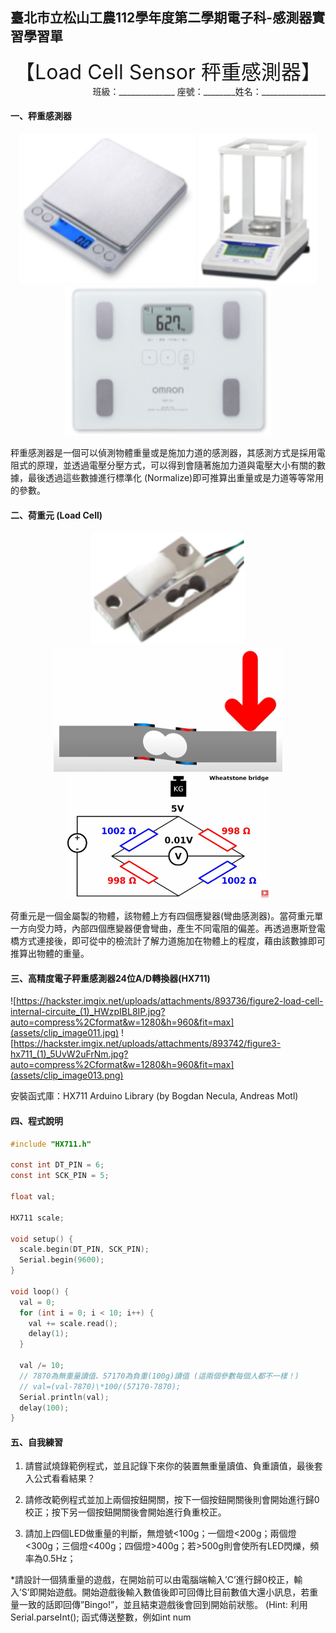 ## 臺北市立松山工農112學年度第二學期電子科-感測器實習學習單 

<center><font size=6>【Load Cell Sensor 秤重感測器】</font></center>

<div style="text-align: right">班級：______________ 座號：________姓名：________________</div>

#### 一、秤重感測器

<center>
<img src="assets/clip_image002.png" alt="image" width="auto" height="240"> <img src="assets/clip_image004.png" alt="image" width="auto" height="240"> <img src="assets/clip_image006.png" alt="image" width="auto" height="240">
</center>

秤重感測器是一個可以偵測物體重量或是施加力道的感測器，其感測方式是採用電阻式的原理，並透過電壓分壓方式，可以得到會隨著施加力道與電壓大小有關的數據，最後透過這些數據進行標準化 (Normalize)即可推算出重量或是力道等等常用的參數。

#### 二、荷重元 (Load Cell)

<center>
<img src="assets/clip_image008.png" alt="image" width="auto" height="180"> <img src="assets/clip_image009.png" alt="image" width="auto" height="200"> <img src="assets/clip_image010.png" alt="image" width="auto" height="200">
</center>


荷重元是一個金屬製的物體，該物體上方有四個應變器(彎曲感測器)。當荷重元單一方向受力時，內部四個應變器便會彎曲，產生不同電阻的偏差。再透過惠斯登電橋方式連接後，即可從中的檢流計了解力道施加在物體上的程度，藉由該數據即可推算出物體的重量。

 

#### 三、高精度電子秤重感測器24位A/D轉換器(HX711)

![https://hackster.imgix.net/uploads/attachments/893736/figure2-load-cell-internal-circuite_(1)_HWzpIBL8IP.jpg?auto=compress%2Cformat&w=1280&h=960&fit=max](assets/clip_image011.jpg)   ![https://hackster.imgix.net/uploads/attachments/893742/figure3-hx711_(1)_5UvW2uFrNm.jpg?auto=compress%2Cformat&w=1280&h=960&fit=max](assets/clip_image013.png)



安裝函式庫：HX711 Arduino Library (by Bogdan Necula, Andreas Motl)

 

#### 四、程式說明

``` c
#include "HX711.h"

const int DT_PIN = 6;
const int SCK_PIN = 5;

float val;

HX711 scale;

void setup() {
  scale.begin(DT_PIN, SCK_PIN);
  Serial.begin(9600);
}

void loop() {
  val = 0;
  for (int i = 0; i < 10; i++) {
    val += scale.read();
    delay(1);
  }

  val /= 10;
  // 7870為無重量讀值、57170為負重(100g)讀值 (這兩個參數每個人都不一樣！)
  // val=(val-7870)\*100/(57170-7870); 
  Serial.println(val);
  delay(100);
}
```

#### 五、自我練習

1. 請嘗試燒錄範例程式，並且記錄下來你的裝置無重量讀值、負重讀值，最後套入公式看看結果？

2. 請修改範例程式並加上兩個按鈕開關，按下一個按鈕開關後則會開始進行歸0校正；按下另一個按鈕開關後會開始進行負重校正。

3. 請加上四個LED做重量的判斷，無燈號<100g；一個燈<200g；兩個燈<300g；三個燈<400g；四個燈>400g；若>500g則會使所有LED閃爍，頻率為0.5Hz；

*請設計一個猜重量的遊戲，在開始前可以由電腦端輸入’C’進行歸0校正，輸入’S’即開始遊戲。開始遊戲後輸入數值後即可回傳比目前數值大還小訊息，若重量一致的話即回傳”Bingo!”，並且結束遊戲後會回到開始前狀態。
 (Hint: 利用Serial.parseInt(); 函式傳送整數，例如int num 
